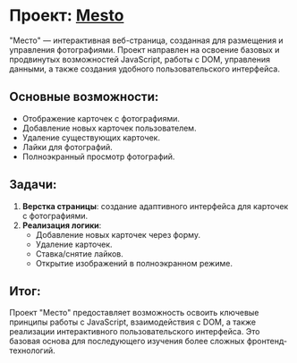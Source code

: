 # Проект: [Mesto](https://andstrel.github.io/mesto-project-ff/)

"Место" — интерактивная веб-страница, созданная для размещения и управления фотографиями. Проект направлен на освоение базовых и продвинутых возможностей JavaScript, работы с DOM, управления данными, а также создания удобного пользовательского интерфейса.

## Основные возможности:
- Отображение карточек с фотографиями.
- Добавление новых карточек пользователем.
- Удаление существующих карточек.
- Лайки для фотографий.
- Полноэкранный просмотр фотографий.

## Задачи:
1. **Верстка страницы**: создание адаптивного интерфейса для карточек с фотографиями.
2. **Реализация логики**:
   - Добавление новых карточек через форму.
   - Удаление карточек.
   - Ставка/снятие лайков.
   - Открытие изображений в полноэкранном режиме.

## Итог:
Проект "Место" предоставляет возможность освоить ключевые принципы работы с JavaScript, взаимодействия с DOM, а также реализации интерактивного пользовательского интерфейса. Это базовая основа для последующего изучения более сложных фронтенд-технологий.
